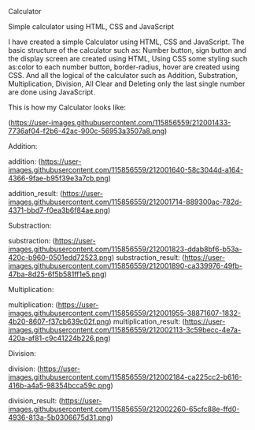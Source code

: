 Calculator  

Simple calculator using HTML, CSS and JavaScript

I have created a simple Calculator using HTML, CSS and JavaScript. The basic structure of the calculator such as: Number button, sign button and the display screen are created using HTML,
Using CSS some styling such as:color to each number button, border-radius, hover are created using CSS. 
And all the logical of the calculator such as Addition, Substration, Multiplication, Division, All Clear and Deleting only the last single number are done using JavaScript.

This is how my Calculator looks like:

(https://user-images.githubusercontent.com/115856559/212001433-7736af04-f2b6-42ac-900c-56953a3507a8.png)

Addition:

addition: (https://user-images.githubusercontent.com/115856559/212001640-58c3044d-a164-4366-9fae-b95f39e3a7cb.png)

addition_result:  (https://user-images.githubusercontent.com/115856559/212001714-889300ac-782d-4371-bbd7-f0ea3b6f84ae.png)

Substraction: 

substraction: (https://user-images.githubusercontent.com/115856559/212001823-ddab8bf6-b53a-420c-b960-0501edd72523.png)
substraction_result:  (https://user-images.githubusercontent.com/115856559/212001890-ca339976-49fb-47ba-8d25-6f5b581ff1e5.png)

Multiplication:

multiplication: (https://user-images.githubusercontent.com/115856559/212001955-38871607-1832-4b20-8607-f37cb639c02f.png)
multiplication_result:  (https://user-images.githubusercontent.com/115856559/212002113-3c59becc-4e7a-420a-af81-c9c41224b226.png)

Division:

division:  (https://user-images.githubusercontent.com/115856559/212002184-ca225cc2-b616-416b-a4a5-98354bcca59c.png)

division_result: (https://user-images.githubusercontent.com/115856559/212002260-65cfc88e-ffd0-4936-813a-5b0306675d31.png)
